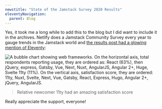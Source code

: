 ```yaml
---
newstitle: "State of the Jamstack Survey 2020 Results"
eleventyNavigation:
  parent: Blog
---
```

Yes, it took me a long while to add this to the blog but I did want to include it in the archives. Netlify does a Jamstack Community Survey every year to gauge trends in the Jamstack world and [the results post had a glowing mention of Eleventy](https://www.netlify.com/blog/2020/05/27/state-of-the-jamstack-survey-2020-first-results/#best-practices):

<img src="/blog/jamstack-2020-results.png" alt="A bubble chart showing web frameworks. On the horizontal axis, total respondents reporting usage, they are ordered as: React (63%), then jQuery, express, Gatsby, Vue, Next, Nuxt, AngularJS, Angular 2+, Huge, Svelte 11ty (11%). On the vertical axis, satisfaction score, they are ordered: 11ty, Nuxt, Svelte, Next, Vue, Gatsby, React, Express, Hugo, Angular 2+, jQuery, AngularJS." class="sites-screenshot" style="max-width: 600px">

> Relative newcomer 11ty had an amazing satisfaction score

Really appreciate the support, everyone!
